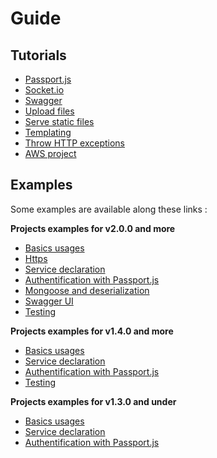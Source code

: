 # Guide

## Tutorials

* [Passport.js](tutorials/passport.md)
* [Socket.io](tutorials/socket-io.md)
* [Swagger](tutorials/swagger.md)
* [Upload files](tutorials/upload-files-with-multer.md)
* [Serve static files](tutorials/serve-static-files.md)
* [Templating](tutorials/templating.md)
* [Throw HTTP exceptions](tutorials/throw-http-exceptions.md)
* [AWS project](tutorials/aws.md)

## Examples 

Some examples are available along these links :

**Projects examples for v2.0.0 and more**

* [Basics usages](https://github.com/Romakita/example-ts-express-decorator/tree/2.0.0/example-basic)
* [Https](https://github.com/Romakita/example-ts-express-decorator/tree/2.0.0/example-https)
* [Service declaration](https://github.com/Romakita/example-ts-express-decorator/tree/2.0.0/example-services)
* [Authentification with Passport.js](https://github.com/Romakita/example-ts-express-decorator/tree/2.0.0/example-passport)
* [Mongoose and deserialization](https://github.com/Romakita/example-ts-express-decorator/tree/2.0.0/example-mongoose)
* [Swagger UI](https://github.com/Romakita/example-ts-express-decorator/tree/2.0.0/example-swagger-ui)
* [Testing](https://github.com/Romakita/example-ts-express-decorator/tree/2.0.0/example-testing)

**Projects examples for v1.4.0 and more**

* [Basics usages](https://github.com/Romakita/example-ts-express-decorator/tree/1.4.0/basic)
* [Service declaration](https://github.com/Romakita/example-ts-express-decorator/tree/1.4.0/example-services)
* [Authentification with Passport.js](https://github.com/Romakita/example-ts-express-decorator/tree/1.4.0/example-passport)
* [Testing](https://github.com/Romakita/example-ts-express-decorator/tree/1.4.0/example-testing)

**Projects examples for v1.3.0 and under**

* [Basics usages](https://github.com/Romakita/example-ts-express-decorator/tree/1.3.0/basic)
* [Service declaration](https://github.com/Romakita/example-ts-express-decorator/tree/1.3.0/example-services)
* [Authentification with Passport.js](https://github.com/Romakita/example-ts-express-decorator/tree/1.3.0/example-passport)

